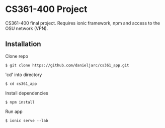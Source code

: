 # CS361-400 Project
CS361-400 final project. Requires ionic framework, npm and access to the OSU network (VPN). 

## Installation
Clone repo
```
$ git clone https://github.com/danieljarc/cs361_app.git
```
'cd' into directory
```
$ cd cs361_app
```
Install dependencies
```
$ npm install
```

Run app
```
$ ionic serve --lab
```
